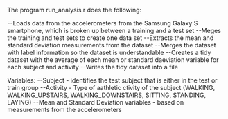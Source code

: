 The program run_analysis.r does the following:

--Loads data from the accelerometers from the Samsung Galaxy S smartphone, which is broken up between a training and a test set
--Meges the training and test sets to create one data set
--Extracts the mean and standard deviation measurements from the dataset
--Merges the dataset with label information so the dataset is understandable
--Creates a tidy dataset with the average of each mean or standard daeviation variable for each subject and activity
--Writes the tidy dataset into a file

Variables:
--Subject - identifies the test subject that is either in the test or train group
--Activity - Type of aathletic ctivity of the subject (WALKING, WALKING_UPSTAIRS, WALKING_DOWNSTAIRS, SITTING, STANDING, LAYING)
--Mean and Standard Deviation variables - based on measurements from the accelerometers
